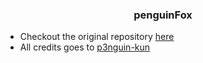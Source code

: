 <div align="center">
  <h3>penguinFox</h3>
</div>

- Checkout the original repository [here](https://github.com/p3nguin-kun/penguinFox)
- All credits goes to [p3nguin-kun](https://github.com/p3nguin-kun/)
